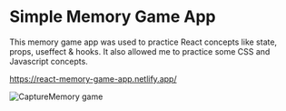 # Simple Memory Game App

This memory game app was used to practice React concepts like state, props, useffect & hooks. It also allowed me to practice some CSS and Javascript concepts.

https://react-memory-game-app.netlify.app/

![CaptureMemory game](https://user-images.githubusercontent.com/92110494/194950388-45e390a7-cfc3-4971-b230-386fb4713371.JPG)
